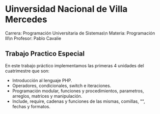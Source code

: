 # Uinversidad Nacional de Villa Mercedes

Carrera: Programación Universitaria de Sistemas\n
Materia: Programación III\n
Profesor: Pablo Cavalie

## Trabajo Practico Especial

En este trabajo práctico implementamos las primeras 4 unidades del cuatrimestre que son:

- Introducción al lenguaje PHP.
- Operadores, condicionales, switch e iteraciones.
- Programación modular, funciones y procedimientos, parametros, arreglos, matrices y manipulación.
- Include, require, cadenas y funciones de las mismas, comillas, "\", fechas y formatos.
